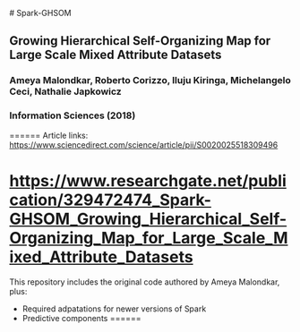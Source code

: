 # Spark-GHSOM
## Growing Hierarchical Self-Organizing Map for Large Scale Mixed Attribute Datasets
### Ameya Malondkar, Roberto Corizzo, Iluju Kiringa, Michelangelo Ceci, Nathalie Japkowicz
### Information Sciences (2018)
======
Article links:
https://www.sciencedirect.com/science/article/pii/S0020025518309496

https://www.researchgate.net/publication/329472474_Spark-GHSOM_Growing_Hierarchical_Self-Organizing_Map_for_Large_Scale_Mixed_Attribute_Datasets
======
This repository includes the original code authored by Ameya Malondkar, plus:
- Required adpatations for newer versions of Spark
- Predictive components
======